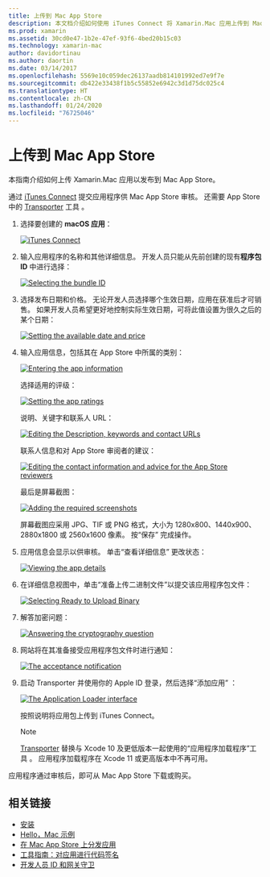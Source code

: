 ```yaml
---
title: 上传到 Mac App Store
description: 本文档介绍如何使用 iTunes Connect 将 Xamarin.Mac 应用上传到 Mac App Store。 其中讨论了 iTunes Connect 完成该过程所需的信息。
ms.prod: xamarin
ms.assetid: 30cd0e47-1b2e-47ef-93f6-4bed20b15c03
ms.technology: xamarin-mac
author: davidortinau
ms.author: daortin
ms.date: 03/14/2017
ms.openlocfilehash: 5569e10c059dec26137aadb814101992ed7e9f7e
ms.sourcegitcommit: db422e33438f1b5c55852e6942c3d1d75dc025c4
ms.translationtype: HT
ms.contentlocale: zh-CN
ms.lasthandoff: 01/24/2020
ms.locfileid: "76725046"
---
```

# <a name="upload-to-mac-app-store"></a>上传到 Mac App Store

 本指南介绍如何上传 Xamarin.Mac 应用以发布到 Mac App Store。

通过 [iTunes Connect](https://itunesconnect.apple.com/) 提交应用程序供 Mac App Store 审核。 还需要 App Store 中的 [Transporter](https://apps.apple.com/us/app/transporter/id1450874784?mt=12) 工具  。

1. 选择要创建的 **macOS 应用**：

    [![](uploading-images/image65.png "iTunes Connect")](uploading-images/image65.png#lightbox)

2. 输入应用程序的名称和其他详细信息。 开发人员只能从先前创建的现有**程序包 ID** 中进行选择：

    [![](uploading-images/image66.png "Selecting the bundle ID")](uploading-images/image66.png#lightbox)

3. 选择发布日期和价格。 无论开发人员选择哪个生效日期，应用在获准后才可销售。 如果开发人员希望更好地控制实际生效日期，可将此值设置为很久之后的某个日期：

    [![](uploading-images/image67.png "Setting the available date and price")](uploading-images/image67.png#lightbox)

4. 输入应用信息，包括其在 App Store 中所属的类别：

    [![](uploading-images/image68.png "Entering the app information")](uploading-images/image68.png#lightbox)

    选择适用的评级：

    [![](uploading-images/image69.png "Setting the app ratings")](uploading-images/image69.png#lightbox)

    说明、关键字和联系人 URL：

    [![](uploading-images/image70.png "Editing the Description, keywords and contact URLs")](uploading-images/image70.png#lightbox)

    联系人信息和对 App Store 审阅者的建议：

    [![](uploading-images/image71.png "Editing the contact information and advice for the App Store reviewers")](uploading-images/image71.png#lightbox)

    最后是屏幕截图：

    [![](uploading-images/image72.png "Adding the required screenshots")](uploading-images/image72.png#lightbox)

    屏幕截图应采用 JPG、TIF 或 PNG 格式，大小为 1280x800、1440x900、2880x1800 或 2560x1600 像素。 按“保存”  完成操作。

5. 应用信息会显示以供审核。 单击“查看详细信息”  更改状态：

    [![](uploading-images/image73.png "Viewing the app details")](uploading-images/image73.png#lightbox)

6. 在详细信息视图中，单击“准备上传二进制文件”以提交该应用程序包文件：

    [![](uploading-images/image74.png "Selecting Ready to Upload Binary")](uploading-images/image74.png#lightbox)

7. 解答加密问题：

    [![](uploading-images/image75.png "Answering the cryptography question")](uploading-images/image75.png#lightbox)

8. 网站将在其准备接受应用程序包文件时进行通知：

    [![](uploading-images/image76.png "The acceptance notification")](uploading-images/image76.png#lightbox)

9. 启动 Transporter 并使用你的 Apple ID 登录，然后选择“添加应用”   ：

    [![](uploading-images/transporter01-sml.png "The Application Loader interface")](uploading-images/transporter01.png#lightbox)

    按照说明将应用包上传到 iTunes Connect。

    > [!NOTE]
    > [Transporter](https://apps.apple.com/us/app/transporter/id1450874784?mt=12) 替换与 Xcode 10 及更低版本一起使用的“应用程序加载程序”工具   。
    > 应用程序加载程序在 Xcode 11 或更高版本中不再可用。

应用程序通过审核后，即可从 Mac App Store 下载或购买。

## <a name="related-links"></a>相关链接

- [安装](~//mac/get-started/installation.md)
- [Hello，Mac 示例](~/mac/get-started/hello-mac.md)
- [在 Mac App Store 上分发应用](https://developer.apple.com/devcenter/mac/checklist/)
- [工具指南：对应用进行代码签名](https://developer.apple.com/library/mac/#documentation/ToolsLanguages/Conceptual/OSXWorkflowGuide/CodeSigning/CodeSigning.html)
- [开发人员 ID 和网关守卫](https://developer.apple.com/developer-id/)

